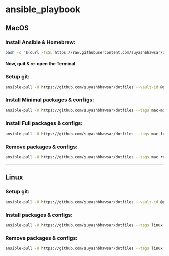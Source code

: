 # ansible_playbook

## MacOS

### Install Ansible & Homebrew:

```bash
bash -c "$(curl -fsSL https://raw.githubusercontent.com/suyashbhawsar/dotfiles/main/macOS-setup.sh)"
```

#### Now, quit & re-open the Terminal

### Setup git:

```bash
ansible-pull -U https://github.com/suyashbhawsar/dotfiles --vault-id @prompt --tags mac-minimal,mac-full git.yml
```

### Install Minimal packages & configs:

```bash
ansible-pull -U https://github.com/suyashbhawsar/dotfiles --tags mac-minimal install.yml
```

### Install Full packages & configs:

```bash
ansible-pull -U https://github.com/suyashbhawsar/dotfiles --tags mac-full install.yml
```

### Remove packages & configs:

```bash
ansible-pull -U https://github.com/suyashbhawsar/dotfiles --tags mac remove.yml
```
___

## Linux

### Setup git:

```bash
ansible-pull -U https://github.com/suyashbhawsar/dotfiles --vault-id @prompt --tags linux git.yml
```


### Install packages & configs:

```bash
ansible-pull -U https://github.com/suyashbhawsar/dotfiles --tags linux install.yml
```


### Remove packages & configs:

```bash
ansible-pull -U https://github.com/suyashbhawsar/dotfiles --tags linux remove.yml
```
